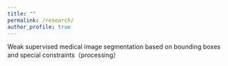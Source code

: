 ```yaml
---
title: ""
permalink: /research/
author_profile: true
---
```




Weak supervised medical image segmentation based on bounding boxes and special constraints（processing）

